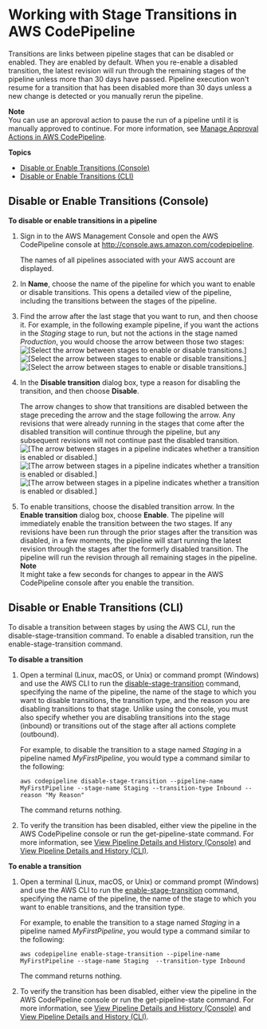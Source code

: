 # Working with Stage Transitions in AWS CodePipeline<a name="transitions"></a>

Transitions are links between pipeline stages that can be disabled or enabled\. They are enabled by default\. When you re\-enable a disabled transition, the latest revision will run through the remaining stages of the pipeline unless more than 30 days have passed\. Pipeline execution won't resume for a transition that has been disabled more than 30 days unless a new change is detected or you manually rerun the pipeline\.

**Note**  
You can use an approval action to pause the run of a pipeline until it is manually approved to continue\. For more information, see [Manage Approval Actions in AWS CodePipeline](approvals.md)\. 

**Topics**
+ [Disable or Enable Transitions \(Console\)](#transitions-disable-enable-console)
+ [Disable or Enable Transitions \(CLI\)](#transitions-disable-enable-cli)

## Disable or Enable Transitions \(Console\)<a name="transitions-disable-enable-console"></a>

**To disable or enable transitions in a pipeline**

1. Sign in to the AWS Management Console and open the AWS CodePipeline console at [http://console\.aws\.amazon\.com/codepipeline](http://console.aws.amazon.com/codepipeline)\.

   The names of all pipelines associated with your AWS account are displayed\.

1.  In **Name**, choose the name of the pipeline for which you want to enable or disable transitions\. This opens a detailed view of the pipeline, including the transitions between the stages of the pipeline\.

1. Find the arrow after the last stage that you want to run, and then choose it\. For example, in the following example pipeline, if you want the actions in the *Staging* stage to run, but not the actions in the stage named *Production*, you would choose the arrow between those two stages:  
![\[Select the arrow between stages to enable or disable transitions.\]](http://docs.aws.amazon.com/codepipeline/latest/userguide/images/codepipeline-firstpipeline.png)![\[Select the arrow between stages to enable or disable transitions.\]](http://docs.aws.amazon.com/codepipeline/latest/userguide/)![\[Select the arrow between stages to enable or disable transitions.\]](http://docs.aws.amazon.com/codepipeline/latest/userguide/)

1. In the **Disable transition** dialog box, type a reason for disabling the transition, and then choose **Disable**\.

   The arrow changes to show that transitions are disabled between the stage preceding the arrow and the stage following the arrow\. Any revisions that were already running in the stages that come after the disabled transition will continue through the pipeline, but any subsequent revisions will not continue past the disabled transition\.   
![\[The arrow between stages in a pipeline indicates whether a transition is enabled or disabled.\]](http://docs.aws.amazon.com/codepipeline/latest/userguide/images/codepipeline-disabled-transition3.png)![\[The arrow between stages in a pipeline indicates whether a transition is enabled or disabled.\]](http://docs.aws.amazon.com/codepipeline/latest/userguide/)![\[The arrow between stages in a pipeline indicates whether a transition is enabled or disabled.\]](http://docs.aws.amazon.com/codepipeline/latest/userguide/)

1. To enable transitions, choose the disabled transition arrow\. In the **Enable transition** dialog box, choose **Enable**\. The pipeline will immediately enable the transition between the two stages\. If any revisions have been run through the prior stages after the transition was disabled, in a few moments, the pipeline will start running the latest revision through the stages after the formerly disabled transition\. The pipeline will run the revision through all remaining stages in the pipeline\.
**Note**  
It might take a few seconds for changes to appear in the AWS CodePipeline console after you enable the transition\.

## Disable or Enable Transitions \(CLI\)<a name="transitions-disable-enable-cli"></a>

To disable a transition between stages by using the AWS CLI, run the disable\-stage\-transition command\. To enable a disabled transition, run the enable\-stage\-transition command\. 

**To disable a transition**

1. Open a terminal \(Linux, macOS, or Unix\) or command prompt \(Windows\) and use the AWS CLI to run the [disable\-stage\-transition](http://docs.aws.amazon.com/cli/latest/reference/codepipeline/disable-stage-transition.html) command, specifying the name of the pipeline, the name of the stage to which you want to disable transitions, the transition type, and the reason you are disabling transitions to that stage\. Unlike using the console, you must also specify whether you are disabling transitions into the stage \(inbound\) or transitions out of the stage after all actions complete \(outbound\)\. 

   For example, to disable the transition to a stage named *Staging* in a pipeline named *MyFirstPipeline*, you would type a command similar to the following:

   ```
   aws codepipeline disable-stage-transition --pipeline-name MyFirstPipeline --stage-name Staging --transition-type Inbound --reason "My Reason"
   ```

   The command returns nothing\.

1. To verify the transition has been disabled, either view the pipeline in the AWS CodePipeline console or run the get\-pipeline\-state command\. For more information, see [View Pipeline Details and History \(Console\)](pipelines-view.md#pipelines-view-console) and [View Pipeline Details and History \(CLI\)](pipelines-view.md#pipelines-view-cli)\.

**To enable a transition**

1. Open a terminal \(Linux, macOS, or Unix\) or command prompt \(Windows\) and use the AWS CLI to run the [enable\-stage\-transition](http://docs.aws.amazon.com/cli/latest/reference/codepipeline/enable-stage-transition.html) command, specifying the name of the pipeline, the name of the stage to which you want to enable transitions, and the transition type\.

   For example, to enable the transition to a stage named *Staging* in a pipeline named *MyFirstPipeline*, you would type a command similar to the following:

   ```
   aws codepipeline enable-stage-transition --pipeline-name MyFirstPipeline --stage-name Staging  --transition-type Inbound
   ```

   The command returns nothing\.

1. To verify the transition has been disabled, either view the pipeline in the AWS CodePipeline console or run the get\-pipeline\-state command\. For more information, see [View Pipeline Details and History \(Console\)](pipelines-view.md#pipelines-view-console) and [View Pipeline Details and History \(CLI\)](pipelines-view.md#pipelines-view-cli)\.